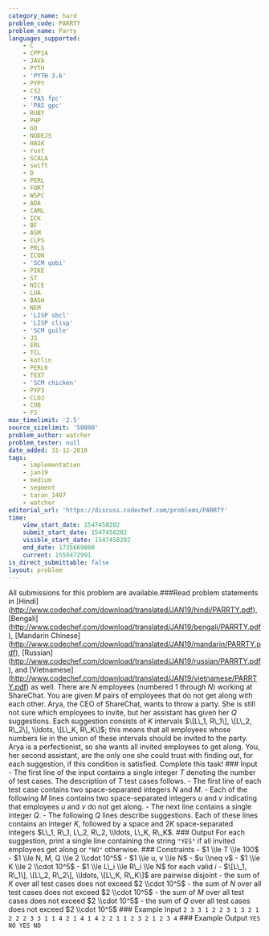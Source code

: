 ```yaml
---
category_name: hard
problem_code: PARRTY
problem_name: Party
languages_supported:
    - C
    - CPP14
    - JAVA
    - PYTH
    - 'PYTH 3.6'
    - PYPY
    - CS2
    - 'PAS fpc'
    - 'PAS gpc'
    - RUBY
    - PHP
    - GO
    - NODEJS
    - HASK
    - rust
    - SCALA
    - swift
    - D
    - PERL
    - FORT
    - WSPC
    - ADA
    - CAML
    - ICK
    - BF
    - ASM
    - CLPS
    - PRLG
    - ICON
    - 'SCM qobi'
    - PIKE
    - ST
    - NICE
    - LUA
    - BASH
    - NEM
    - 'LISP sbcl'
    - 'LISP clisp'
    - 'SCM guile'
    - JS
    - ERL
    - TCL
    - kotlin
    - PERL6
    - TEXT
    - 'SCM chicken'
    - PYP3
    - CLOJ
    - COB
    - FS
max_timelimit: '2.5'
source_sizelimit: '50000'
problem_author: watcher
problem_tester: null
date_added: 31-12-2018
tags:
    - implementation
    - jan19
    - medium
    - segment
    - taran_1407
    - watcher
editorial_url: 'https://discuss.codechef.com/problems/PARRTY'
time:
    view_start_date: 1547458202
    submit_start_date: 1547458202
    visible_start_date: 1547458202
    end_date: 1735669800
    current: 1559472991
is_direct_submittable: false
layout: problem
---
```

All submissions for this problem are available.\###Read problem statements in \[Hindi\](http://www.codechef.com/download/translated/JAN19/hindi/PARRTY.pdf), \[Bengali\](http://www.codechef.com/download/translated/JAN19/bengali/PARRTY.pdf), \[Mandarin Chinese\](http://www.codechef.com/download/translated/JAN19/mandarin/PARRTY.pdf), \[Russian\](http://www.codechef.com/download/translated/JAN19/russian/PARRTY.pdf), and \[Vietnamese\](http://www.codechef.com/download/translated/JAN19/vietnamese/PARRTY.pdf) as well. There are $N$ employees (numbered $1$ through $N$) working at ShareChat. You are given $M$ pairs of employees that do not get along with each other. Arya, the CEO of ShareChat, wants to throw a party. She is still not sure which employees to invite, but her assistant has given her $Q$ suggestions. Each suggestion consists of $K$ intervals $\[L\_1, R\_1\], \[L\_2, R\_2\], \\ldots, \[L\_K, R\_K\]$; this means that all employees whose numbers lie in the union of these intervals should be invited to the party. Arya is a perfectionist, so she wants all invited employees to get along. You, her second assistant, are the only one she could trust with finding out, for each suggestion, if this condition is satisfied. Complete this task! ### Input - The first line of the input contains a single integer $T$ denoting the number of test cases. The description of $T$ test cases follows. - The first line of each test case contains two space-separated integers $N$ and $M$. - Each of the following $M$ lines contains two space-separated integers $u$ and $v$ indicating that employees $u$ and $v$ do not get along. - The next line contains a single integer $Q$. - The following $Q$ lines describe suggestions. Each of these lines contains an integer $K$, followed by a space and $2K$ space-separated integers $L\_1, R\_1, L\_2, R\_2, \\ldots, L\_K, R\_K$. ### Output For each suggestion, print a single line containing the string `"YES"` if all invited employees get along or `"NO"` otherwise. ### Constraints - $1 \\le T \\le 100$ - $1 \\le N, M, Q \\le 2 \\cdot 10^5$ - $1 \\le u, v \\le N$ - $u \\neq v$ - $1 \\le K \\le 2 \\cdot 10^5$ - $1 \\le L\_i \\le R\_i \\le N$ for each valid $i$ - $\[L\_1, R\_1\], \[L\_2, R\_2\], \\ldots, \[L\_K, R\_K\]$ are pairwise disjoint - the sum of $K$ over all test cases does not exceed $2 \\cdot 10^5$ - the sum of $N$ over all test cases does not exceed $2 \\cdot 10^5$ - the sum of $M$ over all test cases does not exceed $2 \\cdot 10^5$ - the sum of $Q$ over all test cases does not exceed $2 \\cdot 10^5$ ### Example Input ``` 2 3 3 1 2 2 3 1 3 2 1 2 2 2 3 3 1 1 4 2 1 4 1 4 2 2 1 1 2 3 2 1 2 3 4 ``` ### Example Output ``` YES NO YES NO ```
